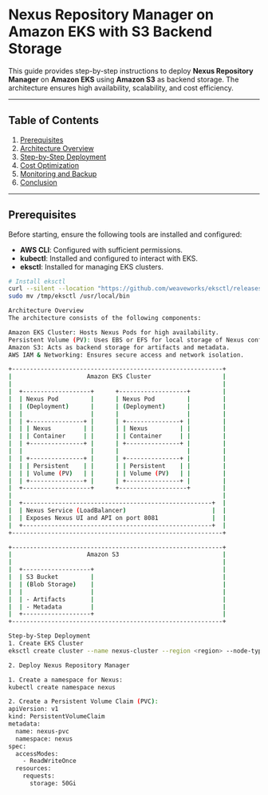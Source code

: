 
# Nexus Repository Manager on Amazon EKS with S3 Backend Storage

This guide provides step-by-step instructions to deploy **Nexus Repository Manager** on **Amazon EKS** using **Amazon S3** as backend storage. The architecture ensures high availability, scalability, and cost efficiency.

---

## Table of Contents
1. [Prerequisites](#prerequisites)
2. [Architecture Overview](#architecture-overview)
3. [Step-by-Step Deployment](#step-by-step-deployment)
4. [Cost Optimization](#cost-optimization)
5. [Monitoring and Backup](#monitoring-and-backup)
6. [Conclusion](#conclusion)

---

## Prerequisites

Before starting, ensure the following tools are installed and configured:
- **AWS CLI**: Configured with sufficient permissions.
- **kubectl**: Installed and configured to interact with EKS.
- **eksctl**: Installed for managing EKS clusters.

```bash
# Install eksctl
curl --silent --location "https://github.com/weaveworks/eksctl/releases/latest/download/eksctl_$(uname -s)_amd64.tar.gz" | tar xz -C /tmp
sudo mv /tmp/eksctl /usr/local/bin

Architecture Overview
The architecture consists of the following components:

Amazon EKS Cluster: Hosts Nexus Pods for high availability.
Persistent Volume (PV): Uses EBS or EFS for local storage of Nexus configuration and logs.
Amazon S3: Acts as backend storage for artifacts and metadata.
AWS IAM & Networking: Ensures secure access and network isolation.

+-----------------------------------------------------------+
|                     Amazon EKS Cluster                    |
|                                                           |
|  +-------------------+      +-------------------+         |
|  | Nexus Pod         |      | Nexus Pod         |         |
|  | (Deployment)      |      | (Deployment)      |         |
|  |                   |      |                   |         |
|  | +---------------+ |      | +---------------+ |         |
|  | | Nexus         | |      | | Nexus         | |         |
|  | | Container     | |      | | Container     | |         |
|  | +---------------+ |      | +---------------+ |         |
|  |                   |      |                   |         |
|  | +---------------+ |      | +---------------+ |         |
|  | | Persistent    | |      | | Persistent    | |         |
|  | | Volume (PV)   | |      | | Volume (PV)   | |         |
|  | +---------------+ |      | +---------------+ |         |
|  +-------------------+      +-------------------+         |
|                                                           |
|  +-----------------------------------------------------+  |
|  | Nexus Service (LoadBalancer)                        |  |
|  | Exposes Nexus UI and API on port 8081               |  |
|  +-----------------------------------------------------+  |
+-----------------------------------------------------------+

+-----------------------------------------------------------+
|                     Amazon S3                             |
|                                                           |
|  +-------------------+                                    |
|  | S3 Bucket         |                                    |
|  | (Blob Storage)    |                                    |
|  |                   |                                    |
|  | - Artifacts       |                                    |
|  | - Metadata        |                                    |
|  +-------------------+                                    |
+-----------------------------------------------------------+

Step-by-Step Deployment
1. Create EKS Cluster
eksctl create cluster --name nexus-cluster --region <region> --node-type t3.medium --nodes 3

2. Deploy Nexus Repository Manager

1. Create a namespace for Nexus:
kubectl create namespace nexus

2. Create a Persistent Volume Claim (PVC):
apiVersion: v1
kind: PersistentVolumeClaim
metadata:
  name: nexus-pvc
  namespace: nexus
spec:
  accessModes:
    - ReadWriteOnce
  resources:
    requests:
      storage: 50Gi

